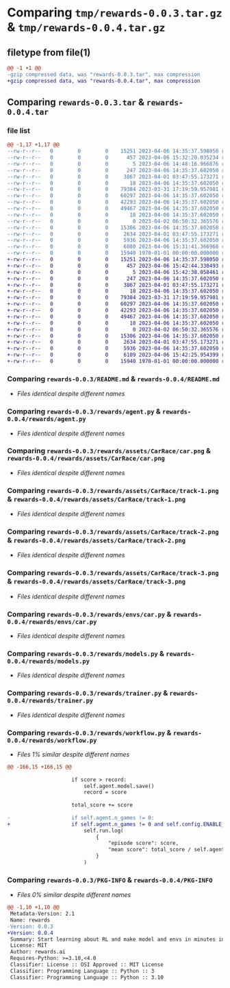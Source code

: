 # Comparing `tmp/rewards-0.0.3.tar.gz` & `tmp/rewards-0.0.4.tar.gz`

## filetype from file(1)

```diff
@@ -1 +1 @@
-gzip compressed data, was "rewards-0.0.3.tar", max compression
+gzip compressed data, was "rewards-0.0.4.tar", max compression
```

## Comparing `rewards-0.0.3.tar` & `rewards-0.0.4.tar`

### file list

```diff
@@ -1,17 +1,17 @@
--rw-r--r--   0        0        0    15251 2023-04-06 14:35:37.598050 rewards-0.0.3/README.md
--rw-r--r--   0        0        0      457 2023-04-06 15:32:20.035234 rewards-0.0.3/pyproject.toml
--rw-r--r--   0        0        0        5 2023-04-06 14:48:16.966876 rewards-0.0.3/rewards/VERSION
--rw-r--r--   0        0        0      247 2023-04-06 14:35:37.602050 rewards-0.0.3/rewards/__init__.py
--rw-r--r--   0        0        0     3867 2023-04-01 03:47:55.173271 rewards-0.0.3/rewards/agent.py
--rw-r--r--   0        0        0       18 2023-04-06 14:35:37.602050 rewards-0.0.3/rewards/assets/CarRace/__init__.py
--rw-r--r--   0        0        0    79384 2023-03-31 17:19:59.957981 rewards-0.0.3/rewards/assets/CarRace/car.png
--rw-r--r--   0        0        0    60297 2023-04-06 14:35:37.602050 rewards-0.0.3/rewards/assets/CarRace/track-1.png
--rw-r--r--   0        0        0    42293 2023-04-06 14:35:37.602050 rewards-0.0.3/rewards/assets/CarRace/track-2.png
--rw-r--r--   0        0        0    49467 2023-04-06 14:35:37.602050 rewards-0.0.3/rewards/assets/CarRace/track-3.png
--rw-r--r--   0        0        0       18 2023-04-06 14:35:37.602050 rewards-0.0.3/rewards/assets/__init__.py
--rw-r--r--   0        0        0        0 2023-04-02 06:50:32.365576 rewards-0.0.3/rewards/envs/__init__.py
--rw-r--r--   0        0        0    15306 2023-04-06 14:35:37.602050 rewards-0.0.3/rewards/envs/car.py
--rw-r--r--   0        0        0     2634 2023-04-01 03:47:55.173271 rewards-0.0.3/rewards/models.py
--rw-r--r--   0        0        0     5936 2023-04-06 14:35:37.602050 rewards-0.0.3/rewards/trainer.py
--rw-r--r--   0        0        0     6080 2023-04-06 15:31:41.366968 rewards-0.0.3/rewards/workflow.py
--rw-r--r--   0        0        0    15940 1970-01-01 00:00:00.000000 rewards-0.0.3/PKG-INFO
+-rw-r--r--   0        0        0    15251 2023-04-06 14:35:37.598050 rewards-0.0.4/README.md
+-rw-r--r--   0        0        0      457 2023-04-06 15:42:44.330493 rewards-0.0.4/pyproject.toml
+-rw-r--r--   0        0        0        5 2023-04-06 15:42:38.058461 rewards-0.0.4/rewards/VERSION
+-rw-r--r--   0        0        0      247 2023-04-06 14:35:37.602050 rewards-0.0.4/rewards/__init__.py
+-rw-r--r--   0        0        0     3867 2023-04-01 03:47:55.173271 rewards-0.0.4/rewards/agent.py
+-rw-r--r--   0        0        0       18 2023-04-06 14:35:37.602050 rewards-0.0.4/rewards/assets/CarRace/__init__.py
+-rw-r--r--   0        0        0    79384 2023-03-31 17:19:59.957981 rewards-0.0.4/rewards/assets/CarRace/car.png
+-rw-r--r--   0        0        0    60297 2023-04-06 14:35:37.602050 rewards-0.0.4/rewards/assets/CarRace/track-1.png
+-rw-r--r--   0        0        0    42293 2023-04-06 14:35:37.602050 rewards-0.0.4/rewards/assets/CarRace/track-2.png
+-rw-r--r--   0        0        0    49467 2023-04-06 14:35:37.602050 rewards-0.0.4/rewards/assets/CarRace/track-3.png
+-rw-r--r--   0        0        0       18 2023-04-06 14:35:37.602050 rewards-0.0.4/rewards/assets/__init__.py
+-rw-r--r--   0        0        0        0 2023-04-02 06:50:32.365576 rewards-0.0.4/rewards/envs/__init__.py
+-rw-r--r--   0        0        0    15306 2023-04-06 14:35:37.602050 rewards-0.0.4/rewards/envs/car.py
+-rw-r--r--   0        0        0     2634 2023-04-01 03:47:55.173271 rewards-0.0.4/rewards/models.py
+-rw-r--r--   0        0        0     5936 2023-04-06 14:35:37.602050 rewards-0.0.4/rewards/trainer.py
+-rw-r--r--   0        0        0     6109 2023-04-06 15:42:25.954399 rewards-0.0.4/rewards/workflow.py
+-rw-r--r--   0        0        0    15940 1970-01-01 00:00:00.000000 rewards-0.0.4/PKG-INFO
```

### Comparing `rewards-0.0.3/README.md` & `rewards-0.0.4/README.md`

 * *Files identical despite different names*

### Comparing `rewards-0.0.3/rewards/agent.py` & `rewards-0.0.4/rewards/agent.py`

 * *Files identical despite different names*

### Comparing `rewards-0.0.3/rewards/assets/CarRace/car.png` & `rewards-0.0.4/rewards/assets/CarRace/car.png`

 * *Files identical despite different names*

### Comparing `rewards-0.0.3/rewards/assets/CarRace/track-1.png` & `rewards-0.0.4/rewards/assets/CarRace/track-1.png`

 * *Files identical despite different names*

### Comparing `rewards-0.0.3/rewards/assets/CarRace/track-2.png` & `rewards-0.0.4/rewards/assets/CarRace/track-2.png`

 * *Files identical despite different names*

### Comparing `rewards-0.0.3/rewards/assets/CarRace/track-3.png` & `rewards-0.0.4/rewards/assets/CarRace/track-3.png`

 * *Files identical despite different names*

### Comparing `rewards-0.0.3/rewards/envs/car.py` & `rewards-0.0.4/rewards/envs/car.py`

 * *Files identical despite different names*

### Comparing `rewards-0.0.3/rewards/models.py` & `rewards-0.0.4/rewards/models.py`

 * *Files identical despite different names*

### Comparing `rewards-0.0.3/rewards/trainer.py` & `rewards-0.0.4/rewards/trainer.py`

 * *Files identical despite different names*

### Comparing `rewards-0.0.3/rewards/workflow.py` & `rewards-0.0.4/rewards/workflow.py`

 * *Files 1% similar despite different names*

```diff
@@ -166,15 +166,15 @@
 
                     if score > record:
                         self.agent.model.save()
                         record = score
 
                     total_score += score
 
-                    if self.agent.n_games != 0:
+                    if self.agent.n_games != 0 and self.config.ENABLE_WANDB:
                         self.run.log(
                             {
                                 "episode score": score,
                                 "mean score": total_score / self.agent.n_games,
                             }
                         )
```

### Comparing `rewards-0.0.3/PKG-INFO` & `rewards-0.0.4/PKG-INFO`

 * *Files 0% similar despite different names*

```diff
@@ -1,10 +1,10 @@
 Metadata-Version: 2.1
 Name: rewards
-Version: 0.0.3
+Version: 0.0.4
 Summary: Start learning about RL and make model and envs in minutes in just few lines of code
 License: MIT
 Author: rewards.ai
 Requires-Python: >=3.10,<4.0
 Classifier: License :: OSI Approved :: MIT License
 Classifier: Programming Language :: Python :: 3
 Classifier: Programming Language :: Python :: 3.10
```

